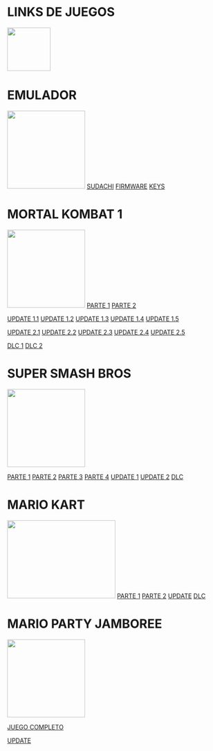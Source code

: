 <!DOCTYPE html>
<html>
<head>
	<meta charset="utf-8">
	<meta name="viewport" content="width=device-width, initial-scale=1">
</head>
<body>
	<h1>LINKS DE JUEGOS</h1>
	<div>
		<img src="https://upload.wikimedia.org/wikipedia/commons/3/38/Nintendo_switch_logo.png" height="100px"; width="100px">
	</div>
	<h1>EMULADOR</h1>
	<img src="https://cdn2.steamgriddb.com/logo_thumb/6ff94c902a662d2a4293180ff09ced44.png" height="180px" width="180px">
	<a href="https://sudachi.emuplace.app/">SUDACHI</a>
	<a href="https://prodkeys.net/latest-switch-firmwares-v3/">FIRMWARE</a>
	<a href="https://prodkeys.net/yuzu-prod-keys-v6/">KEYS</a>
<div>
<h1> MORTAL KOMBAT 1</h1>
<img src="https://upload.wikimedia.org/wikipedia/fr/c/cf/Logo_Mortal_Kombat_1_2024_new.png" width="180px" height="180px">
<a href="https://megaup.net/1Xgqo/Mortal_Kombat_1_(NSP)(eShop).part1.rar">PARTE 1</a> 
<a href="https://megaup.net/1Xgqv/Mortal_Kombat_1_(NSP)(eShop).part2.rar">PARTE 2</a>
	
	
 <a href="">UPDATE 1.1</a>
	<a href="">UPDATE 1.2</a>
	<a href="">UPDATE 1.3</a>
	<a href="">UPDATE 1.4</a>
	<a href="">UPDATE 1.5</a>
	
 
 <a href="">UPDATE 2.1</a>
	<a href="">UPDATE 2.2</a>
	<a href="">UPDATE 2.3</a>
	<a href="">UPDATE 2.4</a>
	<a href="">UPDATE 2.5</a>
	
 
 <a href="">DLC 1</a>
	<a href="">DLC 2</a>
<h1>SUPER SMASH BROS</h1>
<img src="https://images.gamebanana.com/img/ss/mods/63ce38c532361.jpg" width="180px" height="180px">


<a href="https://megaup.net/1w57t/SSB-U-RF-NSwTcH-NSP-Ziperto.part1.rar">PARTE 1</a>
<a href="https://megaup.net/1w5at/SSB-U-RF-NSwTcH-NSP-Ziperto.part2.rar">PARTE 2</a>
<a href="https://megaup.net/1w5dx/SSB-U-RF-NSwTcH-NSP-Ziperto.part3.rar">PARTE 3</a>
<a href="https://megaup.net/1w5gd/SSB-U-RF-NSwTcH-NSP-Ziperto.part4.rar">PARTE 4</a>
<a href="https://megaup.net/a5b3bdc7e8cae0f479c9547fbb4a5236/Super_Smash_Bros._Ultimate_[01006A800016E800][v1900544][US].nsp.rar">UPDATE 1</a>
<a href="https://megaup.net/l0Abm/Super_Smash_Bros._Ultimate_[01006A800016E800][v1835008][US].nsp.rar">UPDATE 2</a>
<a href="https://megaup.net/5c7b4badfbe960a6c756bbc0391cf4de/SSBU_[99DLC][US]_NSP_(2).rar">DLC</a>
<h1>MARIO KART</h1>
<img src="https://assets.nintendo.com/image/upload/ar_16:9,c_lpad,w_656/b_white/f_auto/q_auto/ncom/software/switch/70010000000153/de697f487a36d802dd9a5ff0341f717c8486221f2f1219b675af37aca63bc453" width="250px" height="180px">
<a href="https://megaup.net/2j2H9/Mario_Kart_8_Deluxe_[0100152000022000][v0].nsp.part1.rar">PARTE 1</a>
<a href="https://megaup.net/2j2H7/Mario_Kart_8_Deluxe_[0100152000022000][v0].nsp.part2.rar">PARTE 2</a>
<a href="https://megaup.net/0be475c436388f50beb8c231223adc76/Mario_Kart_8_Deluxe_[0100152000022800][v1245184][US].nsp.rar">UPDATE</a>
<a href="https://megaup.net/1jxrr/Mario_Kart_8_Deluxe_(NSP)(Booster_Course_Wave_1_to_6).rar">DLC</a>

<h1>MARIO PARTY JAMBOREE</h1>
<img src="https://www.egames.news/__export/1718725592477/sites/debate/img/2024/06/18/super_mario_party_jamboree_01_1.jpg_554688468.jpg" width="180px" height="180px">

<a href="https://download.megaup.net/?idurl=0lixLaV5L89JKamcHXUbeov+FqCFUvG+T7q9g5O934gkFnneBQsn5bD1AvIT5V4X6CBjrRfq964qN2F9w5r65V7Ix5RqUPr1cn5wvrpKkEiLXaTKFsXCsFRxpbHTxvtXNjlVH0cLMFkTGWSa8vy3QA==&idfilename=Super%20Mario%20Party%20Jamboree%20(NSP)(eShop).rar&idfilesize=5.29%20GB">JUEGO COMPLETO</a>


<a href="https://megaup.net/32098117b96cc87bf92b497f3cbad65b/Super_Mario_Party_Jamboree_[0100965017338800][v131072][US].nsp.rar">UPDATE</a>

</div>
</body>
</html>
